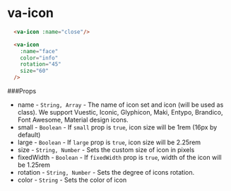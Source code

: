 # va-icon

```html
  <va-icon :name="close"/>

  <va-icon
    :name="face"
    color="info"
    rotation="45"
    size="60"
  />
```

###Props
* name - `String, Array` - The name of icon set and icon (will be used as class). We support Vuestic, Iconic, Glyphicon, Maki, Entypo, Brandico, Font Awesome, Material design icons. 
* small - `Boolean` - If `small` prop is `true`, icon size will be 1rem (16px by default)
* large - `Boolean` - If `large` prop is `true`, icon size will be 2.25rem
* size - `String, Number` - Sets the custom size of icon in pixels
* fixedWidth - `Boolean` - If `fixedWidth` prop is `true`, width of the icon will be 1.25rem
* rotation - `String, Number` - Sets the degree of icons rotation.
* color - `String` - Sets the color of icon

